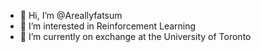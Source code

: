 - 👋 Hi, I’m @Areallyfatsum
- 👀 I’m interested in Reinforcement Learning
- 🌱 I’m currently on exchange at the University of Toronto
